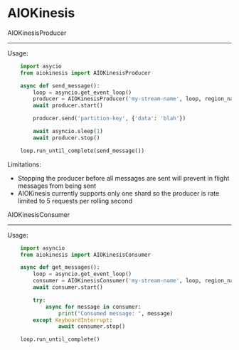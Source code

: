 AIOKinesis
==========

AIOKinesisProducer
******************
Usage:
```python
    import asycio
    from aiokinesis import AIOKinesisProducer

    async def send_message():
        loop = asyncio.get_event_loop()
        producer = AIOKinesisProducer('my-stream-name', loop, region_name='us-east-1')
        await producer.start()

        producer.send('partition-key', {'data': 'blah'})

        await asyncio.sleep(1)
        await producer.stop()

    loop.run_until_complete(send_message())
```

Limitations:
   - Stopping the producer before all messages are sent will prevent in flight messages from being sent
   - AIOKinesis currently supports only one shard so the producer is rate limited to 5 requests per rolling second

AIOKinesisConsumer
******************
Usage:
```python
    import asyncio
    from aiokinesis import AIOKinesisConsumer

    async def get_messages():
        loop = asyncio.get_event_loop()
        consumer = AIOKinesisConsumer('my-stream-name', loop, region_name='us-east-1')
        await consumer.start()

        try:
            async for message in consumer:
                print("Consumed message: ", message)
        except KeyboardInterrupt:
                await consumer.stop()

    loop.run_until_complete()
```
